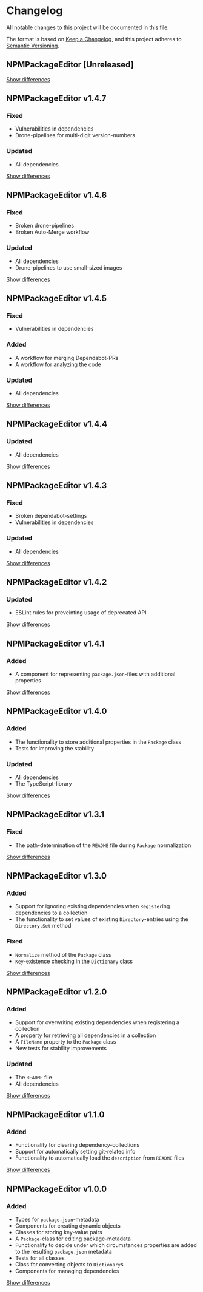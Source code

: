 # Changelog
All notable changes to this project will be documented in this file.

The format is based on [Keep a Changelog](https://keepachangelog.com/en/1.0.0/),
and this project adheres to [Semantic Versioning](https://semver.org/spec/v2.0.0.html).

## NPMPackageEditor [Unreleased]

[Show differences](https://github.com/manuth/NPMPackageEditor/compare/v1.4.7...dev)

## NPMPackageEditor v1.4.7
### Fixed
  - Vulnerabilities in dependencies
  - Drone-pipelines for multi-digit version-numbers

### Updated
  - All dependencies

[Show differences](https://github.com/manuth/NPMPackageEditor/compare/v1.4.6...v1.4.7)

## NPMPackageEditor v1.4.6
### Fixed
  - Broken drone-pipelines
  - Broken Auto-Merge workflow

### Updated
  - All dependencies
  - Drone-pipelines to use small-sized images

[Show differences](https://github.com/manuth/NPMPackageEditor/compare/v1.4.5...v1.4.6)

## NPMPackageEditor v1.4.5
### Fixed
  - Vulnerabilities in dependencies

### Added
  - A workflow for merging Dependabot-PRs
  - A workflow for analyzing the code

### Updated
  - All dependencies

[Show differences](https://github.com/manuth/NPMPackageEditor/compare/v1.4.4...v1.4.5)

## NPMPackageEditor v1.4.4
### Updated
  - All dependencies

[Show differences](https://github.com/manuth/NPMPackageEditor/compare/v1.4.3...v1.4.4)

## NPMPackageEditor v1.4.3
### Fixed
  - Broken dependabot-settings
  - Vulnerabilities in dependencies

### Updated
  - All dependencies

[Show differences](https://github.com/manuth/NPMPackageEditor/compare/v1.4.2...v1.4.3)

## NPMPackageEditor v1.4.2
### Updated
  - ESLint rules for preveinting usage of deprecated API

[Show differences](https://github.com/manuth/NPMPackageEditor/compare/v1.4.1...v1.4.2)

## NPMPackageEditor v1.4.1
### Added
  - A component for representing `package.json`-files with additional properties

[Show differences](https://github.com/manuth/NPMPackageEditor/compare/v1.4.0...v1.4.1)

## NPMPackageEditor v1.4.0
### Added
  - The functionality to store additional properties in the `Package` class
  - Tests for improving the stability

### Updated
  - All dependencies
  - The TypeScript-library

[Show differences](https://github.com/manuth/NPMPackageEditor/compare/v1.3.1...v1.4.0)

## NPMPackageEditor v1.3.1
### Fixed
  - The path-determination of the `README` file during `Package` normalization

[Show differences](https://github.com/manuth/NPMPackageEditor/compare/v1.3.0...v1.3.1)

## NPMPackageEditor v1.3.0
### Added
  - Support for ignoring existing dependencies when `Register`ing dependencies to a collection
  - The functionality to set values of existing `Directory`-entries using the `Directory.Set` method

### Fixed
  - `Normalize` method of the `Package` class
  - `Key`-existence checking in the `Dictionary` class

[Show differences](https://github.com/manuth/NPMPackageEditor/compare/v1.2.0...v1.3.0)

## NPMPackageEditor v1.2.0
### Added
  - Support for overwriting existing dependencies when registering a collection
  - A property for retrieving all dependencies in a collection
  - A `FileName` property to the `Package` class
  - New tests for stability improvements

### Updated
  - The `README` file
  - All dependencies

[Show differences](https://github.com/manuth/NPMPackageEditor/compare/v1.1.0...v1.2.0)

## NPMPackageEditor v1.1.0
### Added
  - Functionality for clearing dependency-collections
  - Support for automatically setting git-related info
  - Functionality to automatically load the `description` from `README` files

[Show differences](https://github.com/manuth/NPMPackageEditor/compare/v1.0.0...v1.1.0)

## NPMPackageEditor v1.0.0
### Added
  - Types for `package.json`-metadata
  - Components for creating dynamic objects
  - Classes for storing key-value pairs
  - A `Package`-class for editing package-metadata
  - Functionality to decide under which circumstances properties are added to the resulting `package.json` metadata
  - Tests for all classes
  - Class for converting objects to `Dictionary`s
  - Components for managing dependencies

[Show differences](https://github.com/manuth/NPMPackageEditor/compare/e60b0f6d7b2b11bcf89171030121bd2912d58cb6...v1.0.0)
